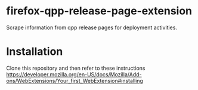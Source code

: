 # firefox-qpp-release-page-extension
Scrape information from qpp release pages for deployment activities. 

# Installation
Clone this repository and then refer to these instructions https://developer.mozilla.org/en-US/docs/Mozilla/Add-ons/WebExtensions/Your_first_WebExtension#installing
